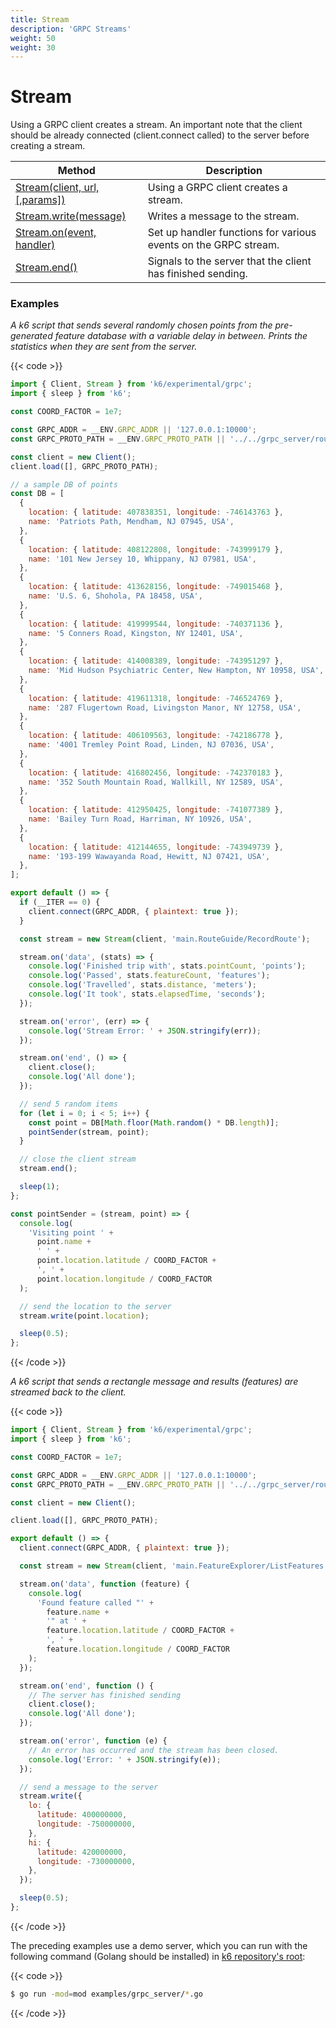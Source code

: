 ```yaml
---
title: Stream
description: 'GRPC Streams'
weight: 50
weight: 30
---
```


# Stream

Using a GRPC client creates a stream. An important note that the client should be already connected (client.connect called) to the server before creating a stream.

| Method                                                                                                                     | Description                                                     |
| -------------------------------------------------------------------------------------------------------------------------- | --------------------------------------------------------------- |
| [Stream(client, url, [,params])](https://grafana.com/docs/k6/<K6_VERSION>/javascript-api/k6-experimental/grpc/stream)      | Using a GRPC client creates a stream.                           |
| [Stream.write(message)](https://grafana.com/docs/k6/<K6_VERSION>/javascript-api/k6-experimental/grpc/stream/stream-write)  | Writes a message to the stream.                                 |
| [Stream.on(event, handler)](https://grafana.com/docs/k6/<K6_VERSION>/javascript-api/k6-experimental/grpc/stream/stream-on) | Set up handler functions for various events on the GRPC stream. |
| [Stream.end()](https://grafana.com/docs/k6/<K6_VERSION>/javascript-api/k6-experimental/grpc/stream/stream-end)             | Signals to the server that the client has finished sending.     |

### Examples

_A k6 script that sends several randomly chosen points from the pre-generated feature database with a variable delay in between. Prints the statistics when they are sent from the server._

{{< code >}}

```javascript
import { Client, Stream } from 'k6/experimental/grpc';
import { sleep } from 'k6';

const COORD_FACTOR = 1e7;

const GRPC_ADDR = __ENV.GRPC_ADDR || '127.0.0.1:10000';
const GRPC_PROTO_PATH = __ENV.GRPC_PROTO_PATH || '../../grpc_server/route_guide.proto';

const client = new Client();
client.load([], GRPC_PROTO_PATH);

// a sample DB of points
const DB = [
  {
    location: { latitude: 407838351, longitude: -746143763 },
    name: 'Patriots Path, Mendham, NJ 07945, USA',
  },
  {
    location: { latitude: 408122808, longitude: -743999179 },
    name: '101 New Jersey 10, Whippany, NJ 07981, USA',
  },
  {
    location: { latitude: 413628156, longitude: -749015468 },
    name: 'U.S. 6, Shohola, PA 18458, USA',
  },
  {
    location: { latitude: 419999544, longitude: -740371136 },
    name: '5 Conners Road, Kingston, NY 12401, USA',
  },
  {
    location: { latitude: 414008389, longitude: -743951297 },
    name: 'Mid Hudson Psychiatric Center, New Hampton, NY 10958, USA',
  },
  {
    location: { latitude: 419611318, longitude: -746524769 },
    name: '287 Flugertown Road, Livingston Manor, NY 12758, USA',
  },
  {
    location: { latitude: 406109563, longitude: -742186778 },
    name: '4001 Tremley Point Road, Linden, NJ 07036, USA',
  },
  {
    location: { latitude: 416802456, longitude: -742370183 },
    name: '352 South Mountain Road, Wallkill, NY 12589, USA',
  },
  {
    location: { latitude: 412950425, longitude: -741077389 },
    name: 'Bailey Turn Road, Harriman, NY 10926, USA',
  },
  {
    location: { latitude: 412144655, longitude: -743949739 },
    name: '193-199 Wawayanda Road, Hewitt, NJ 07421, USA',
  },
];

export default () => {
  if (__ITER == 0) {
    client.connect(GRPC_ADDR, { plaintext: true });
  }

  const stream = new Stream(client, 'main.RouteGuide/RecordRoute');

  stream.on('data', (stats) => {
    console.log('Finished trip with', stats.pointCount, 'points');
    console.log('Passed', stats.featureCount, 'features');
    console.log('Travelled', stats.distance, 'meters');
    console.log('It took', stats.elapsedTime, 'seconds');
  });

  stream.on('error', (err) => {
    console.log('Stream Error: ' + JSON.stringify(err));
  });

  stream.on('end', () => {
    client.close();
    console.log('All done');
  });

  // send 5 random items
  for (let i = 0; i < 5; i++) {
    const point = DB[Math.floor(Math.random() * DB.length)];
    pointSender(stream, point);
  }

  // close the client stream
  stream.end();

  sleep(1);
};

const pointSender = (stream, point) => {
  console.log(
    'Visiting point ' +
      point.name +
      ' ' +
      point.location.latitude / COORD_FACTOR +
      ', ' +
      point.location.longitude / COORD_FACTOR
  );

  // send the location to the server
  stream.write(point.location);

  sleep(0.5);
};
```

{{< /code >}}

_A k6 script that sends a rectangle message and results (features) are streamed back to the client._

{{< code >}}

```javascript
import { Client, Stream } from 'k6/experimental/grpc';
import { sleep } from 'k6';

const COORD_FACTOR = 1e7;

const GRPC_ADDR = __ENV.GRPC_ADDR || '127.0.0.1:10000';
const GRPC_PROTO_PATH = __ENV.GRPC_PROTO_PATH || '../../grpc_server/route_guide.proto';

const client = new Client();

client.load([], GRPC_PROTO_PATH);

export default () => {
  client.connect(GRPC_ADDR, { plaintext: true });

  const stream = new Stream(client, 'main.FeatureExplorer/ListFeatures', null);

  stream.on('data', function (feature) {
    console.log(
      'Found feature called "' +
        feature.name +
        '" at ' +
        feature.location.latitude / COORD_FACTOR +
        ', ' +
        feature.location.longitude / COORD_FACTOR
    );
  });

  stream.on('end', function () {
    // The server has finished sending
    client.close();
    console.log('All done');
  });

  stream.on('error', function (e) {
    // An error has occurred and the stream has been closed.
    console.log('Error: ' + JSON.stringify(e));
  });

  // send a message to the server
  stream.write({
    lo: {
      latitude: 400000000,
      longitude: -750000000,
    },
    hi: {
      latitude: 420000000,
      longitude: -730000000,
    },
  });

  sleep(0.5);
};
```

{{< /code >}}

The preceding examples use a demo server, which you can run with the following command (Golang should be installed) in [k6 repository's root](https://github.com/grafana/k6):

{{< code >}}

```bash
$ go run -mod=mod examples/grpc_server/*.go
```

{{< /code >}}
